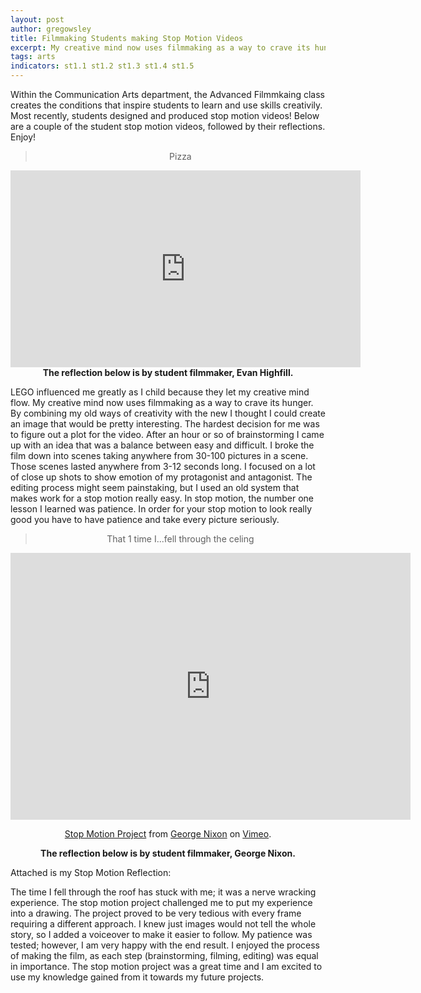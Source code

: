 ```yaml
---
layout: post
author: gregowsley
title: Filmmaking Students making Stop Motion Videos
excerpt: My creative mind now uses filmmaking as a way to crave its hunger. I focused on a lot of close up shots to show emotion of my protagonist and antagonist. In stop motion, the number one lesson I learned was patience.
tags: arts
indicators: st1.1 st1.2 st1.3 st1.4 st1.5 
---
```


Within the Communication Arts department, the Advanced Filmmkaing class creates the conditions that inspire students to learn and use skills creativily. Most recently, students designed and produced stop motion videos! Below are a couple of the student stop motion videos, followed by their reflections. Enjoy!

<center><blockquote> Pizza </blockquote> </center>
<center>
<iframe width="560" height="315" src="https://www.youtube.com/embed/Pks16dUKyOs" frameborder="0" allow="autoplay; encrypted-media" allowfullscreen></iframe>
</center>

<center> <b> The reflection below is by student filmmaker, Evan Highfill. </b> </center>

LEGO influenced me greatly as I child because they let my creative mind flow. My creative mind now uses filmmaking as a way to crave its hunger. By combining my old ways of creativity with the new I thought I could create an image that would be pretty interesting. The hardest decision for me was to figure out a plot for the video. After an hour or so of brainstorming I came up with an idea that was a balance between easy and difficult. I broke the film down into scenes taking anywhere from 30-100 pictures in a scene. Those scenes lasted anywhere from 3-12 seconds long. I focused on a lot of close up shots to show emotion of my protagonist and antagonist. The editing process might seem painstaking, but I used an old system that makes work for a stop motion really easy. In stop motion, the number one lesson I learned was patience. In order for your stop motion to look really good you have to have patience and take every picture seriously. 

<center><blockquote> That 1 time I...fell through the celing <blockquote></center>
<center>
<iframe src="https://player.vimeo.com/video/292949303" width="640" height="427" frameborder="0" webkitallowfullscreen mozallowfullscreen allowfullscreen></iframe>
<p><a href="https://vimeo.com/292949303">Stop Motion Project</a> from <a href="https://vimeo.com/user70049317">George Nixon</a> on <a href="https://vimeo.com">Vimeo</a>.</p></center>

<center> <b> The reflection below is by student filmmaker, George Nixon.</b> </center>

Attached is my Stop Motion Reflection:

The time I fell through the roof has stuck with me; it was a nerve wracking experience. The stop motion project challenged me to put my experience into a drawing. The project proved to be very tedious with every frame requiring a different approach. I knew just images would not tell the whole story, so I added a voiceover to make it easier to follow. My patience was tested; however, I am very happy with the end result. I enjoyed the process of making the film, as each step (brainstorming, filming, editing) was equal in importance. The stop motion project was a great time and I am excited to use my knowledge gained from it towards my future projects.




